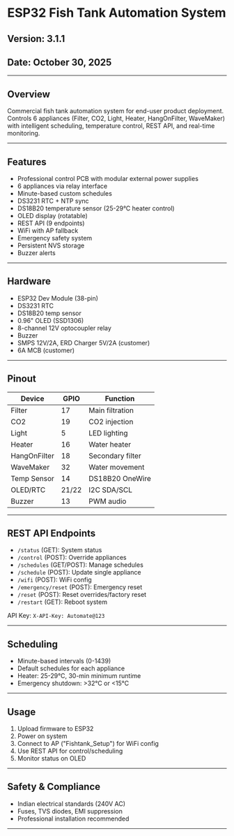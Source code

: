 # ESP32 Fish Tank Automation System

## Version: 3.1.1
## Date: October 30, 2025

---

## Overview
Commercial fish tank automation system for end-user product deployment. Controls 6 appliances (Filter, CO2, Light, Heater, HangOnFilter, WaveMaker) with intelligent scheduling, temperature control, REST API, and real-time monitoring.

---

## Features
- Professional control PCB with modular external power supplies
- 6 appliances via relay interface
- Minute-based custom schedules
- DS3231 RTC + NTP sync
- DS18B20 temperature sensor (25-29°C heater control)
- OLED display (rotatable)
- REST API (9 endpoints)
- WiFi with AP fallback
- Emergency safety system
- Persistent NVS storage
- Buzzer alerts

---

## Hardware
- ESP32 Dev Module (38-pin)
- DS3231 RTC
- DS18B20 temp sensor
- 0.96" OLED (SSD1306)
- 8-channel 12V optocoupler relay
- Buzzer
- SMPS 12V/2A, ERD Charger 5V/2A (customer)
- 6A MCB (customer)

---

## Pinout
| Device         | GPIO | Function           |
|---------------|------|--------------------|
| Filter        | 17   | Main filtration    |
| CO2           | 19   | CO2 injection      |
| Light         | 5    | LED lighting       |
| Heater        | 16   | Water heater       |
| HangOnFilter  | 18   | Secondary filter   |
| WaveMaker     | 32   | Water movement     |
| Temp Sensor   | 14   | DS18B20 OneWire    |
| OLED/RTC      | 21/22| I2C SDA/SCL        |
| Buzzer        | 13   | PWM audio          |

---

## REST API Endpoints
- `/status` (GET): System status
- `/control` (POST): Override appliances
- `/schedules` (GET/POST): Manage schedules
- `/schedule` (POST): Update single appliance
- `/wifi` (POST): WiFi config
- `/emergency/reset` (POST): Emergency reset
- `/reset` (POST): Reset overrides/factory reset
- `/restart` (GET): Reboot system

API Key: `X-API-Key: Automate@123`

---

## Scheduling
- Minute-based intervals (0-1439)
- Default schedules for each appliance
- Heater: 25-29°C, 30-min minimum runtime
- Emergency shutdown: >32°C or <15°C

---

## Usage
1. Upload firmware to ESP32
2. Power on system
3. Connect to AP ("Fishtank_Setup") for WiFi config
4. Use REST API for control/scheduling
5. Monitor status on OLED

---

## Safety & Compliance
- Indian electrical standards (240V AC)
- Fuses, TVS diodes, EMI suppression
- Professional installation recommended

---